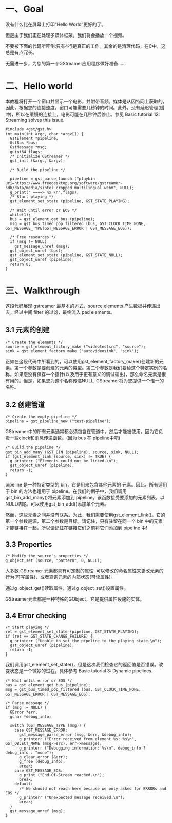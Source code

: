 # 一、Goal

没有什么比在屏幕上打印“Hello World”更好的了。

但是由于我们正在处理多媒体框架，我们将会播放一个视频。

不要被下面的代码所吓倒:只有4行是真正的工作。其余的是清理代码，在C中，这总是有点冗长。

无需进一步，为您的第一个GStreamer应用程序做好准备……

# 二、Hello world

本教程将打开一个窗口并显示一个电影，并附带音频。媒体是从因特网上获取的，因此，根据您的连接速度，窗口可能需要几秒钟的时间。此外，没有延迟管理(缓冲)，所以在缓慢的连接上，电影可能在几秒钟后停止。参见 Basic tutorial 12: Streaming solves this issue.


```
#include <gst/gst.h>
int main(int argc, char *argv[]) {
  GstElement *pipeline;
  GstBus *bus;
  GstMessage *msg;
  guint64 flags;
  /* Initialize GStreamer */
  gst_init (&argc, &argv);

  /* Build the pipeline */

  pipeline = gst_parse_launch ("playbin uri=https://www.freedesktop.org/software/gstreamer-sdk/data/media/sintel_cropped_multilingual.webm", NULL);
  g_print(" ====> %x \n",flags);
  /* Start playing */
  gst_element_set_state (pipeline, GST_STATE_PLAYING);

  /* Wait until error or EOS */
  while(1);
  bus = gst_element_get_bus (pipeline);
  msg = gst_bus_timed_pop_filtered (bus, GST_CLOCK_TIME_NONE, GST_MESSAGE_TYPE(GST_MESSAGE_ERROR | GST_MESSAGE_EOS));

  /* Free resources */
  if (msg != NULL)
    gst_message_unref (msg);
  gst_object_unref (bus);
  gst_element_set_state (pipeline, GST_STATE_NULL);
  gst_object_unref (pipeline);
  return 0;
}
```


# 三、Walkthrough

这段代码展现 gstreamer 最基本的方式，source elements 产生数据并传递出去，经过中间 filter 的过滤，最终流入 pad elements。

## 3.1 元素的创建
```
/* Create the elements */
source = gst_element_factory_make ("videotestsrc", "source");
sink = gst_element_factory_make ("autovideosink", "sink");
```
正如在这段代码中所看到的，可以使用gst_element_factory_make()创建新的元素。第一个参数是要创建的元素的类型。第二个参数是我们要给这个特定实例的名称。如果您没有保存一个指针(以及用于更有意义的调试输出)，那么命名元素是很有用的。但是，如果您为这个名称传递NULL, GStreamer将为您提供一个惟一的名称。

## 3.2 创建管道

```
/* Create the empty pipeline */
pipeline = gst_pipeline_new ("test-pipeline");
```
GStreamer中的所有元素通常都必须包含在管道中，然后才能被使用，因为它负责一些clock和消息传递函数。(因为 bus 在 pipeline中吧)

```
/* Build the pipeline */
gst_bin_add_many (GST_BIN (pipeline), source, sink, NULL);
if (gst_element_link (source, sink) != TRUE) {
  g_printerr ("Elements could not be linked.\n");
  gst_object_unref (pipeline);
  return -1;
}
```

pipeline 是一种特定类型的 bin，它是用来包含其他元素的 元素。因此，所有适用于 bin 的方法也适用于 pipeline。在我们的例子中，我们调用gst_bin_add_many()将元素添加到 pipeline。该函数接受要添加的元素列表，以NULL结尾。可以使用gst_bin_add()添加单个元素。

然而，这些元素之间并没有联系。为此，我们需要使用gst_element_link()。它的第一个参数是源，第二个参数是目标。请记住，只有驻留在同一个 bin 中的元素才能链接在一起，所以请记住在链接它们之前将它们添加到 pipeline 中!

## 3.3 Properties

```
/* Modify the source's properties */
g_object_set (source, "pattern", 0, NULL);
```

大多数 GStreamer 元素都具有可定制的属性: 可以修改的命名属性来更改元素的行为(可写属性)，或者查询元素的内部状态(可读属性)。

通过g_object_get()读取属性，通过g_object_set()设置属性。

GStreamer元素都是一种特殊的GObject，它是提供属性设施的实体。

## 3.4 Error checking

```
/* Start playing */
ret = gst_element_set_state (pipeline, GST_STATE_PLAYING);
if (ret == GST_STATE_CHANGE_FAILURE) {
  g_printerr ("Unable to set the pipeline to the playing state.\n");
  gst_object_unref (pipeline);
  return -1;
}
```

我们调用gst_element_set_state()，但是这次我们检查它的返回值是否错误。改变状态是一个微妙的过程，具体参考 Basic tutorial 3: Dynamic pipelines.

```
/* Wait until error or EOS */
bus = gst_element_get_bus (pipeline);
msg = gst_bus_timed_pop_filtered (bus, GST_CLOCK_TIME_NONE, GST_MESSAGE_ERROR | GST_MESSAGE_EOS);

/* Parse message */
if (msg != NULL) {
  GError *err;
  gchar *debug_info;

  switch (GST_MESSAGE_TYPE (msg)) {
    case GST_MESSAGE_ERROR:
      gst_message_parse_error (msg, &err, &debug_info);
      g_printerr ("Error received from element %s: %s\n", GST_OBJECT_NAME (msg->src), err->message);
      g_printerr ("Debugging information: %s\n", debug_info ? debug_info : "none");
      g_clear_error (&err);
      g_free (debug_info);
      break;
    case GST_MESSAGE_EOS:
      g_print ("End-Of-Stream reached.\n");
      break;
    default:
      /* We should not reach here because we only asked for ERRORs and EOS */
      g_printerr ("Unexpected message received.\n");
      break;
  }
  gst_message_unref (msg);
}
```
